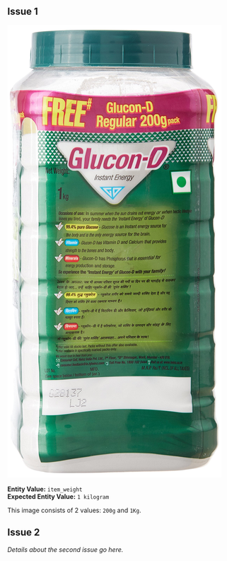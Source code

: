## Issue 1

![Entity Image](81e2YtCOKvL.jpg)

**Entity Value:** `item_weight`  
**Expected Entity Value:** `1 kilogram`  

This image consists of 2 values: `200g` and `1Kg`.

## Issue 2

*Details about the second issue go here.*